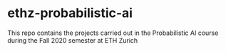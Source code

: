 # ethz-probabilistic-ai

This repo contains the projects carried out in the Probabilistic AI course during the Fall 2020 semester at ETH Zurich
